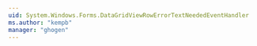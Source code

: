 ```yaml
---
uid: System.Windows.Forms.DataGridViewRowErrorTextNeededEventHandler
ms.author: "kempb"
manager: "ghogen"
---
```

